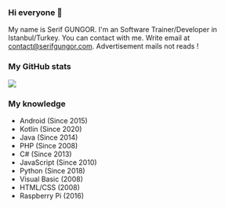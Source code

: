 ### Hi everyone 👋
My name is Serif GUNGOR. I'm an Software Trainer/Developer in Istanbul/Turkey. You can contact with me. Write email at <a href="mailto:contact@serifgungor.com">contact@serifgungor.com</a>. Advertisement mails not reads !

### My GitHub stats
<p float="center">
  <img  src="https://github-readme-stats.vercel.app/api/top-langs/?username=serifgungor&layout=compact" />
</p>

### My knowledge
- Android (Since 2015)
- Kotlin (Since 2020)
- Java  (Since 2014)
- PHP (Since 2008)
- C# (Since 2013)
- JavaScript (Since 2010)
- Python (Since 2018)
- Visual Basic (2008)
- HTML/CSS (2008)
- Raspberry Pi (2016)

<!--
**serifgungor/serifgungor** is a ✨ _special_ ✨ repository because its `README.md` (this file) appears on your GitHub profile.

Here are some ideas to get you started:

- 🔭 I’m currently working on ...
- 🌱 I’m currently learning ...
- 👯 I’m looking to collaborate on ...
- 🤔 I’m looking for help with ...
- 💬 Ask me about ...
- 📫 How to reach me: ...
- 😄 Pronouns: ...
- ⚡ Fun fact: ...
-->
